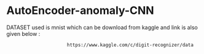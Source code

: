 # AutoEncoder-anomaly-CNN






DATASET used is mnist which can be download from kaggle and link is also given below :



			              https://www.kaggle.com/c/digit-recognizer/data
